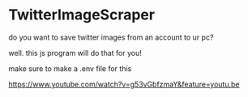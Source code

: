 # TwitterImageScraper

do you want to save twitter images from an account to ur pc?

well. this js program will do that for you!

make sure to make a .env file for this

https://www.youtube.com/watch?v=g53vGbfzmaY&feature=youtu.be
